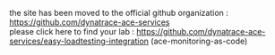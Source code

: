 the site has been moved to the official github organization : https://github.com/dynatrace-ace-services  
please click here to find your lab : https://github.com/dynatrace-ace-services/easy-loadtesting-integration (ace-monitoring-as-code)
